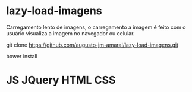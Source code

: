 # lazy-load-imagens

Carregamento lento de imagens, o carregamento a imagem é feito com o usuário visualiza a imagem no navegador ou celular.

git clone https://github.com/augusto-jm-amaral/lazy-load-imagens.git

bower install




# JS JQuery HTML CSS
